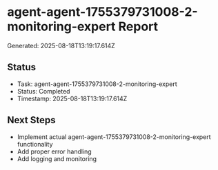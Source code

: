 # agent-agent-1755379731008-2-monitoring-expert Report

Generated: 2025-08-18T13:19:17.614Z

## Status
- Task: agent-agent-1755379731008-2-monitoring-expert
- Status: Completed
- Timestamp: 2025-08-18T13:19:17.614Z

## Next Steps
- Implement actual agent-agent-1755379731008-2-monitoring-expert functionality
- Add proper error handling
- Add logging and monitoring
